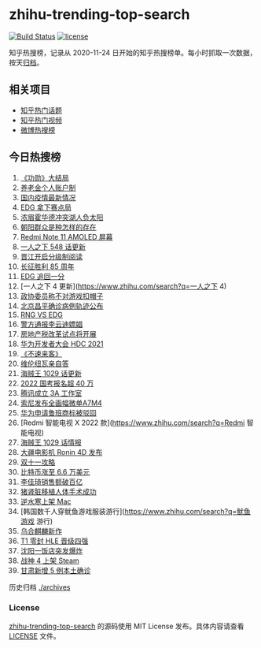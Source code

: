 # zhihu-trending-top-search

[![Build Status](https://github.com/justjavac/zhihu-trending-top-search/workflows/ci/badge.svg?branch=main)](https://github.com/justjavac/zhihu-trending-top-search/actions)
[![license](https://img.shields.io/github/license/justjavac/zhihu-trending-top-search)](https://github.com/justjavac/zhihu-trending-top-search/blob/main/LICENSE)

知乎热搜榜，记录从 2020-11-24 日开始的知乎热搜榜单。每小时抓取一次数据，按天[归档](./archives)。

## 相关项目

- [知乎热门话题](https://github.com/justjavac/zhihu-trending-hot-questions)
- [知乎热门视频](https://github.com/justjavac/zhihu-trending-hot-video)
- [微博热搜榜](https://github.com/justjavac/weibo-trending-hot-search)

## 今日热搜榜

<!-- BEGIN -->
<!-- 最后更新时间 Sat Oct 23 2021 23:06:05 GMT+0800 (China Standard Time) -->

1. [《功勋》大结局](https://www.zhihu.com/search?q=功勋)
1. [养老金个人账户制](https://www.zhihu.com/search?q=养老金)
1. [国内疫情最新情况](https://www.zhihu.com/search?q=国内疫情新增)
1. [EDG 拿下赛点局](https://www.zhihu.com/search?q=edg)
1. [浓眉霍华德冲突湖人负太阳](https://www.zhihu.com/search?q=湖人)
1. [朝阳群众是种怎样的存在](https://www.zhihu.com/search?q=朝阳群众)
1. [Redmi Note 11 AMOLED 屏幕](https://www.zhihu.com/search?q=redmi)
1. [一人之下 548 话更新](https://www.zhihu.com/search?q=一人之下)
1. [晋江开启分级制阅读](https://www.zhihu.com/search?q=晋江分级制)
1. [长征胜利 85 周年](https://www.zhihu.com/search?q=长征胜利)
1. [EDG 追回一分](https://www.zhihu.com/search?q=edg)
1. [一人之下 4 更新](https://www.zhihu.com/search?q=一人之下 4)
1. [政协委员称不对游戏扣帽子](https://www.zhihu.com/search?q=网络游戏)
1. [北京昌平确诊病例轨迹公布](https://www.zhihu.com/search?q=北京确诊)
1. [RNG VS EDG](https://www.zhihu.com/search?q=edg)
1. [警方通报李云迪嫖娼](https://www.zhihu.com/search?q=李云迪)
1. [房地产税改革试点将开展](https://www.zhihu.com/search?q=房地产税)
1. [华为开发者大会 HDC 2021](https://www.zhihu.com/search?q=华为开发者大会)
1. [《不速来客》](https://www.zhihu.com/search?q=不速来客)
1. [维伦纽瓦亲自答](https://www.zhihu.com/search?q=维伦纽瓦)
1. [海贼王 1029 话更新](https://www.zhihu.com/search?q=海贼王)
1. [2022 国考报名超 40 万](https://www.zhihu.com/search?q=国考报名)
1. [腾讯成立 3A 工作室](https://www.zhihu.com/search?q=腾讯)
1. [索尼发布全画幅微单A7M4](https://www.zhihu.com/search?q=索尼a7m4)
1. [华为申请鲁班商标被驳回](https://www.zhihu.com/search?q=华为商标)
1. [Redmi 智能电视 X 2022 款](https://www.zhihu.com/search?q=Redmi 智能电视)
1. [海贼王 1029 话情报](https://www.zhihu.com/search?q=海贼王)
1. [大疆电影机 Ronin 4D 发布](https://www.zhihu.com/search?q=大疆电影机)
1. [双十一攻略](https://www.zhihu.com/search?q=双十一)
1. [比特币涨至 6.6 万美元](https://www.zhihu.com/search?q=比特币涨价)
1. [李佳琦销售额破百亿](https://www.zhihu.com/search?q=李佳琦销售额)
1. [猪肾脏移植人体手术成功](https://www.zhihu.com/search?q=猪肾脏)
1. [逆水寒上架 Mac](https://www.zhihu.com/search?q=逆水寒)
1. [韩国数千人穿鱿鱼游戏服装游行](https://www.zhihu.com/search?q=鱿鱼游戏 游行)
1. [乌合麒麟新作](https://www.zhihu.com/search?q=乌合麒麟)
1. [T1 零封 HLE 晋级四强](https://www.zhihu.com/search?q=T1)
1. [沈阳一饭店突发爆炸](https://www.zhihu.com/search?q=沈阳饭店爆炸)
1. [战神 4 上架 Steam](https://www.zhihu.com/search?q=战神4)
1. [甘肃新增 5 例本土确诊](https://www.zhihu.com/search?q=甘肃新增)

<!-- END -->

历史归档 [./archives](./archives)

### License

[zhihu-trending-top-search](https://github.com/justjavac/zhihu-trending-top-search)
的源码使用 MIT License 发布。具体内容请查看 [LICENSE](./LICENSE) 文件。
